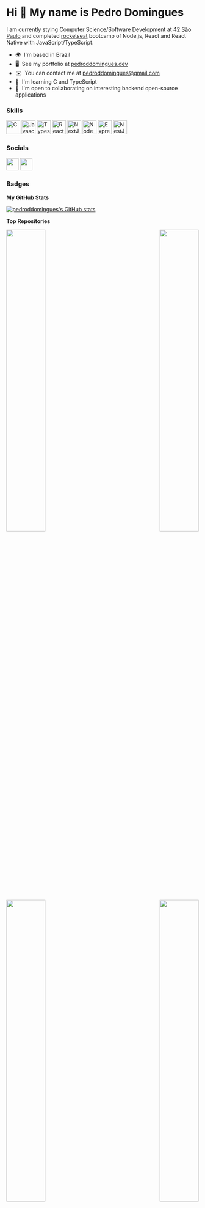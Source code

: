Hi 👋 My name is Pedro Domingues
================================

I am currently stying Computer Science/Software Development at [42 São Paulo](http://42sp.org.br) and completed [rocketseat](https://rocketseat.com.br/) bootcamp of Node.js, React and React Native with JavaScript/TypeScript.

* 🌍  I'm based in Brazil
* 🖥️  See my portfolio at [pedroddomingues.dev](http://pedroddomingues.dev)
* ✉️  You can contact me at [pedroddomingues@gmail.com](mailto:pedroddomingues@gmail.com)
* 🧠  I'm learning C and TypeScript
* 🤝  I'm open to collaborating on interesting backend open-source applications

### Skills

<p align="left">
<a href="https://docs.microsoft.com/en-us/cpp/?view=msvc-170" target="_blank" rel="noreferrer"><img src="https://raw.githubusercontent.com/danielcranney/readme-generator/main/public/icons/skills/c-colored.svg" width="36" height="36" alt="C" /></a>
<a href="https://developer.mozilla.org/en-US/docs/Web/JavaScript" target="_blank" rel="noreferrer"><img src="https://raw.githubusercontent.com/danielcranney/readme-generator/main/public/icons/skills/javascript-colored.svg" width="36" height="36" alt="Javascript" /></a>
<a href="https://www.typescriptlang.org/" target="_blank" rel="noreferrer"><img src="https://raw.githubusercontent.com/danielcranney/readme-generator/main/public/icons/skills/typescript-colored.svg" width="36" height="36" alt="Typescript" /></a>
<a href="https://reactjs.org/" target="_blank" rel="noreferrer"><img src="https://raw.githubusercontent.com/danielcranney/readme-generator/main/public/icons/skills/react-colored.svg" width="36" height="36" alt="React" /></a>
<a href="https://nextjs.org/docs" target="_blank" rel="noreferrer"><img src="https://raw.githubusercontent.com/danielcranney/readme-generator/main/public/icons/skills/nextjs-colored-dark.svg" width="36" height="36" alt="NextJs" /></a>
<a href="https://nodejs.org/en/" target="_blank" rel="noreferrer"><img src="https://raw.githubusercontent.com/danielcranney/readme-generator/main/public/icons/skills/nodejs-colored.svg" width="36" height="36" alt="NodeJS" /></a>
<a href="https://expressjs.com/" target="_blank" rel="noreferrer"><img src="https://raw.githubusercontent.com/danielcranney/readme-generator/main/public/icons/skills/express-colored-dark.svg" width="36" height="36" alt="Express" /></a>
<a href="https://docs.nestjs.com/" target="_blank" rel="noreferrer"><img src="https://raw.githubusercontent.com/danielcranney/readme-generator/main/public/icons/skills/nestjs-colored.svg" width="36" height="36" alt="NestJS" /></a>
</p>


### Socials

<p align="left"> <a href="https://discord.com/users/pedroddomingues#8098" target="_blank" rel="noreferrer"><img src="https://raw.githubusercontent.com/danielcranney/readme-generator/main/public/icons/socials/discord.svg" width="32" height="32" /></a> <a href="https://www.github.com/pedroddomingues" target="_blank" rel="noreferrer"><img src="https://raw.githubusercontent.com/danielcranney/readme-generator/main/public/icons/socials/github-dark.svg" width="32" height="32" /></a></p>

### Badges

<b>My GitHub Stats</b>

<a href="http://www.github.com/pedroddomingues"><img src="https://github-readme-stats.vercel.app/api?username=pedroddomingues&show_icons=true&hide=&count_private=true&title_color=0891b2&text_color=ffffff&icon_color=0891b2&bg_color=1c1917&hide_border=true&show_icons=true" alt="pedroddomingues's GitHub stats" /></a>

<b>Top Repositories</b>

<div width="100%" align="center"><a href="https://github.com/pedroddomingues/aproximating_pi_nextjs" align="left"><img align="left" width="45%" src="https://github-readme-stats.vercel.app/api/pin/?username=pedroddomingues&repo=aproximating_pi_nextjs&title_color=0891b2&text_color=ffffff&icon_color=0891b2&bg_color=1c1917&hide_border=true&locale=en" /></a><a href="https://github.com/pedroddomingues/desafio-casa-do-dev" align="right"><img align="right" width="45%" src="https://github-readme-stats.vercel.app/api/pin/?username=pedroddomingues&repo=desafio-casa-do-dev&title_color=0891b2&text_color=ffffff&icon_color=0891b2&bg_color=1c1917&hide_border=true&locale=en" /></a></div><br /><br /><br /><br /><br /><br /><br />

<div width="100%" align="center"><a href="https://github.com/pedroddomingues/42cursus" align="left"><img align="left" width="45%" src="https://github-readme-stats.vercel.app/api/pin/?username=pedroddomingues&repo=42cursus&title_color=0891b2&text_color=ffffff&icon_color=0891b2&bg_color=1c1917&hide_border=true&locale=en" /></a><a href="https://github.com/pedroddomingues/labs_api" align="right"><img align="right" width="45%" src="https://github-readme-stats.vercel.app/api/pin/?username=pedroddomingues&repo=labs_api&title_color=0891b2&text_color=ffffff&icon_color=0891b2&bg_color=1c1917&hide_border=true&locale=en" /></a></div>
